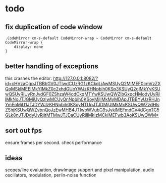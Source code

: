 # todo

## fix duplication of code window

    .CodeMirror cm-s-default CodeMirror-wrap ~ CodeMirror cm-s-default CodeMirror-wrap {
        display: none
    }

## better handling of exceptions
this crashes the editor:
http://127.0.0.1:8082/?id=cHVzaCgpJTBBbGV0JTIwdCUzRG1zKCkqLjAwMSUyQ2MlMEF0cmVzZXQoMSklMEElMkYlMkZ0c2xhdGUoYWJzKHNpbih0KSp3KSUyQ2glMkYyKSUwQSUyRiUyRnJvdGF0ZShzaW4odCkqMTYwKSUwQWZlbGxpcHModyUyRjIlMkNoJTJGMiUyQzIwMCUyQnNpbih0KSoyMjIlMkMyMDApJTBBYyUzRHJnYmEoMjU1JTJDYWJzKHNpbih0KSoyNTUpJTJDMjUlMkMxKSUwQWZzdHlsZShjKSUwQWZvbnQoJzEwMHB4JTIwbWVubG9sJyklMEFmdGV4dCgnTC5GLk8nJTJDdyUyRjItMTMwJTJDaCUyRjIlMkIzMCklMEFwb3AoKSUwQWM=

## sort out fps
ensure frames per second. check performance


## ideas
scopes/line evaluation, drawImage support and pixel manipulation,
audio oscillators, modulation, perlin-noise function

